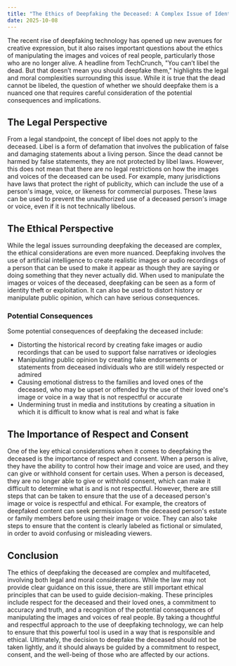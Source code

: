 ```yaml
---
title: "The Ethics of Deepfaking the Deceased: A Complex Issue of Identity and Respect"
date: 2025-10-08
---
```


The recent rise of deepfaking technology has opened up new avenues for creative expression, but it also raises important questions about the ethics of manipulating the images and voices of real people, particularly those who are no longer alive. A headline from TechCrunch, "You can’t libel the dead. But that doesn’t mean you should deepfake them," highlights the legal and moral complexities surrounding this issue. While it is true that the dead cannot be libeled, the question of whether we should deepfake them is a nuanced one that requires careful consideration of the potential consequences and implications.

## The Legal Perspective
From a legal standpoint, the concept of libel does not apply to the deceased. Libel is a form of defamation that involves the publication of false and damaging statements about a living person. Since the dead cannot be harmed by false statements, they are not protected by libel laws. However, this does not mean that there are no legal restrictions on how the images and voices of the deceased can be used. For example, many jurisdictions have laws that protect the right of publicity, which can include the use of a person's image, voice, or likeness for commercial purposes. These laws can be used to prevent the unauthorized use of a deceased person's image or voice, even if it is not technically libelous.

## The Ethical Perspective
While the legal issues surrounding deepfaking the deceased are complex, the ethical considerations are even more nuanced. Deepfaking involves the use of artificial intelligence to create realistic images or audio recordings of a person that can be used to make it appear as though they are saying or doing something that they never actually did. When used to manipulate the images or voices of the deceased, deepfaking can be seen as a form of identity theft or exploitation. It can also be used to distort history or manipulate public opinion, which can have serious consequences.

### Potential Consequences
Some potential consequences of deepfaking the deceased include:
* Distorting the historical record by creating fake images or audio recordings that can be used to support false narratives or ideologies
* Manipulating public opinion by creating fake endorsements or statements from deceased individuals who are still widely respected or admired
* Causing emotional distress to the families and loved ones of the deceased, who may be upset or offended by the use of their loved one's image or voice in a way that is not respectful or accurate
* Undermining trust in media and institutions by creating a situation in which it is difficult to know what is real and what is fake

## The Importance of Respect and Consent
One of the key ethical considerations when it comes to deepfaking the deceased is the importance of respect and consent. When a person is alive, they have the ability to control how their image and voice are used, and they can give or withhold consent for certain uses. When a person is deceased, they are no longer able to give or withhold consent, which can make it difficult to determine what is and is not respectful. However, there are still steps that can be taken to ensure that the use of a deceased person's image or voice is respectful and ethical. For example, the creators of deepfaked content can seek permission from the deceased person's estate or family members before using their image or voice. They can also take steps to ensure that the content is clearly labeled as fictional or simulated, in order to avoid confusing or misleading viewers.

## Conclusion
The ethics of deepfaking the deceased are complex and multifaceted, involving both legal and moral considerations. While the law may not provide clear guidance on this issue, there are still important ethical principles that can be used to guide decision-making. These principles include respect for the deceased and their loved ones, a commitment to accuracy and truth, and a recognition of the potential consequences of manipulating the images and voices of real people. By taking a thoughtful and respectful approach to the use of deepfaking technology, we can help to ensure that this powerful tool is used in a way that is responsible and ethical. Ultimately, the decision to deepfake the deceased should not be taken lightly, and it should always be guided by a commitment to respect, consent, and the well-being of those who are affected by our actions.
